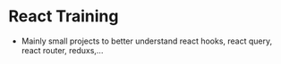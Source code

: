 ﻿ # React Training 

- Mainly small projects to better understand react hooks, react query, react router, reduxs,... 

